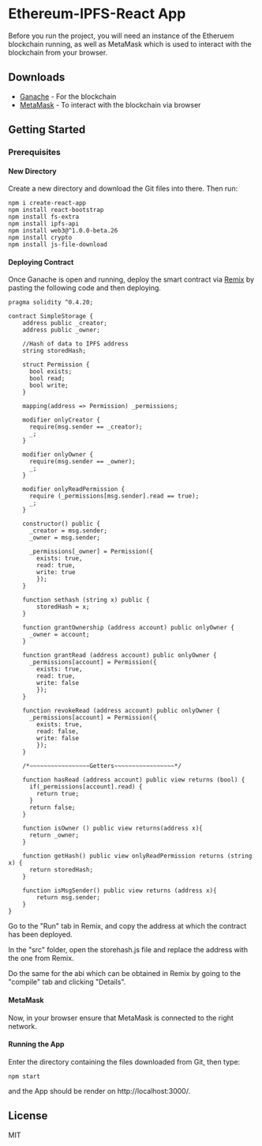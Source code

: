 # Ethereum-IPFS-React App

Before you run the project, you will need an instance of the Etheruem blockchain running, as well as MetaMask which is used to interact with the blockchain from your browser.

## Downloads
* [Ganache](http://truffleframework.com/ganache/) - For the blockchain
* [MetaMask](https://metamask.io/) - To interact with the blockchain via browser

## Getting Started
### Prerequisites
#### New Directory
Create a new directory and download the Git files into there. Then run:
```
npm i create-react-app
npm install react-bootstrap
npm install fs-extra
npm install ipfs-api
npm install web3@^1.0.0-beta.26
npm install crypto
npm install js-file-download
```
#### Deploying Contract
Once Ganache is open and running, deploy the smart contract via [Remix](https://remix.ethereum.org/) by pasting the following code and then deploying.

```
pragma solidity ^0.4.20;

contract SimpleStorage {
    address public _creator;
    address public _owner;

    //Hash of data to IPFS address
    string storedHash;

    struct Permission {
      bool exists;
      bool read;
      bool write;
    }

    mapping(address => Permission) _permissions;

    modifier onlyCreator {
      require(msg.sender == _creator);
      _;
    }

    modifier onlyOwner {
      require(msg.sender == _owner);
      _;
    }

    modifier onlyReadPermission {
      require (_permissions[msg.sender].read == true);
      _;
    }

    constructor() public {
      _creator = msg.sender;
      _owner = msg.sender;

      _permissions[_owner] = Permission({
        exists: true,
        read: true,
        write: true
        });
    }

    function sethash (string x) public {
        storedHash = x;
    }

    function grantOwnership (address account) public onlyOwner {
      _owner = account;
    }

    function grantRead (address account) public onlyOwner {
      _permissions[account] = Permission({
        exists: true,
        read: true,
        write: false
        });
    }

    function revokeRead (address account) public onlyOwner {
      _permissions[account] = Permission({
        exists: true,
        read: false,
        write: false
        });
    }

    /*~~~~~~~~~~~~~~~~~Getters~~~~~~~~~~~~~~~~~*/

    function hasRead (address account) public view returns (bool) {
      if(_permissions[account].read) {
        return true;
      }
      return false;
    }

    function isOwner () public view returns(address x){
      return _owner;
    }

    function getHash() public view onlyReadPermission returns (string x) {
      return storedHash;
    }

    function isMsgSender() public view returns (address x){
        return msg.sender;
    }
}
```
Go to the "Run" tab in Remix, and copy the address at which the contract has been deployed.

In the "src" folder, open the storehash.js file and replace the address with the one from Remix.

Do the same for the abi which can be obtained in Remix by going to the "compile" tab and clicking "Details".

#### MetaMask
Now, in your browser ensure that MetaMask is connected to the right network.

#### Running the App
Enter the directory containing the files downloaded from Git, then type:

```
npm start
```
and the App should be render on http://localhost:3000/.

## License
MIT
